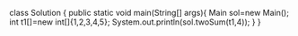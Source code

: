 
class Solution {
	public static void main(String[] args){
		Main sol=new Main();
		int t1[]=new int[]{1,2,3,4,5};
		System.out.println(sol.twoSum(t1,4));
	}
}

